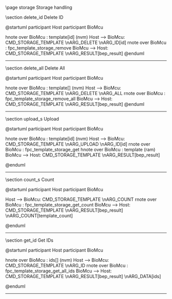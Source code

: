 \page storage Storage handling

\section delete_id Delete ID

@startuml
participant Host
participant BioMcu

hnote over BioMcu :     template[id] (nvm)
Host    --> BioMcu:     CMD_STORAGE_TEMPLATE \nARG_DELETE \nARG_ID[id]
rnote over BioMcu :     fpc_template_storage_remove
BioMcu  --> Host:       CMD_STORAGE_TEMPLATE \nARG_RESULT[bep_result]
@enduml
***

\section delete_all Delete All

@startuml
participant Host
participant BioMcu

hnote over BioMcu :     template[] (nvm)
Host    --> BioMcu:     CMD_STORAGE_TEMPLATE \nARG_DELETE \nARG_ALL
rnote over BioMcu :     fpc_template_storage_remove_all
BioMcu  --> Host:       CMD_STORAGE_TEMPLATE \nARG_RESULT[bep_result]
@enduml
***

\section upload_s Upload

@startuml
participant Host
participant BioMcu

hnote over BioMcu :     template[id] (nvm)
Host    --> BioMcu:     CMD_STORAGE_TEMPLATE \nARG_UPLOAD \nARG_ID[id]
rnote over BioMcu :     fpc_template_storage_get
hnote over BioMcu :     template (ram)
BioMcu  --> Host:       CMD_STORAGE_TEMPLATE \nARG_RESULT[bep_result]

@enduml
***

\section count_s Count

@startuml
participant Host
participant BioMcu

Host    --> BioMcu:     CMD_STORAGE_TEMPLATE \nARG_COUNT
rnote over BioMcu :     fpc_template_storage_get_count
BioMcu  --> Host:       CMD_STORAGE_TEMPLATE \nARG_RESULT[bep_result] \nARG_COUNT[template_count]

@enduml
***

\section get_id Get IDs

@startuml
participant Host
participant BioMcu

hnote over BioMcu :     ids[] (nvm)
Host    --> BioMcu:     CMD_STORAGE_TEMPLATE \nARG_ID
rnote over BioMcu :     fpc_template_storage_get_all_ids
BioMcu  --> Host:       CMD_STORAGE_TEMPLATE \nARG_RESULT[bep_result] \nARG_DATA[ids]

@enduml
***